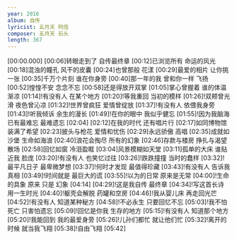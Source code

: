 ```yaml
---
year: 2016
album: 自传
lyricist: 五月天 阿信
composer: 五月天 石头
length: 367
---
```

[00:00.000]
[00:06]转眼走到了 自传最终章
[00:12]已浏览所有 命运的风光
[00:18]混浊的瞳孔 风干的皮囊
[00:24]也曾那般 花漾
[00:29]最爱的相片 让你挑一张
[00:35]千万个片刻 谁在你身旁
[00:40]那一年的我 曾和你一样 飞扬
[00:52]惶惶不安 念念不忘
[00:58]还是得放开双掌
[01:05]掌心曾握着 谁的体温 渐凉
[01:14]!有没有人 在某个地方
[01:20]!等我重回 当初的模样
[01:26]!双颊曾光滑 夜色曾沁凉
[01:32]!世界曾疯狂 爱情曾绽放
[01:37]!有没有人 依偎我身旁
[01:43]!听我倾诉 余生的漫长
[01:49]!在你的眼中 我似乎健忘
[01:55]!因为我脑海 已有最难忘 最难遗忘
[02:04]
[02:12]在我的时代 还有唱片行
[02:17]如同博物馆 装满了希望
[02:23]披头与枪花 爱情和忧伤
[02:29]永远骄傲 高唱
[02:35]成就如沙堡 生命如海浪
[02:40]浪花会掏尽 所有的幻象
[02:46]存款与楼房 挣扎与渴望 散场
[02:58]回忆如窗 冷泪盈眶
[03:04]风景模糊如天堂
[03:11]孤单的大床 谁贴近我 脸庞
[03:20]!有没有人 也笑忆过往
[03:26]!跌跌撞撞 当时的蠢样
[03:32]!最平凡日子 最卑微梦想
[03:37]!何时才发现 最值得珍藏
[03:43]!有没有人 告诉我真相
[03:49]!时间就是 最巨大的谎
[03:55]!以为的日常 原来是无常
[04:00]!生命的具象 原来 只是 幻象
[04:14]
[04:29]!这是我自传 最终章
[04:34]!写这首长诗 用一生时光
[04:40]!躯壳会解脱 药罐和空房
[04:46]!我从婴儿床 再走回光芒
[04:52]!有没有人 知道某种秘方
[04:58]!不必永生 只要回忆不忘
[05:03]!我不怕死亡 只害怕遗忘
[05:09]!回忆是你我 生存的地方
[05:15]!有没有人 知道那个地方
[05:20]!我能回到 我的最爱身旁
[05:26]!儿孙们都忙 就让他们忙
[05:32]!离开的时候 就当我飞翔
[05:38]!自由飞翔
[05:42]